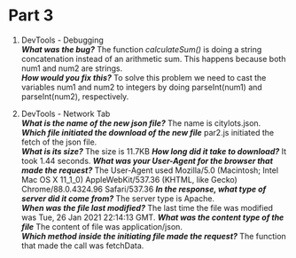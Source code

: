 # Part 3
1. DevTools - Debugging  
***What was the bug?*** The function *calculateSum()* is doing a string concatenation instead of an arithmetic sum. This happens because both num1 and num2 are strings.  
***How would you fix this?*** To solve this problem we need to cast the variables num1 and num2 to integers by doing parseInt(num1) and parseInt(num2), respectively.

2. DevTools - Network Tab  
***What is the name of the new json file?*** The name is citylots.json.  
***Which file initiated the download of the new file*** par2.js initiated the fetch of the json file.  
***What is its size?*** The size is 11.7KB
***How long did it take to download?*** It took 1.44 seconds.
***What was your User-Agent for the browser that made the request?***  The User-Agent used Mozilla/5.0 (Macintosh; Intel Mac OS X 11_1_0) AppleWebKit/537.36 (KHTML, like Gecko) Chrome/88.0.4324.96 Safari/537.36
***In the response, what type of server did it come from?*** The server type is Apache.  
***When was the file last modified?*** The last time the file was modified was Tue, 26 Jan 2021 22:14:13 GMT.
***What was the content type of the file*** The content of file was application/json.  
***Which method inside the initiating file made the request?*** The function that made the call was fetchData.